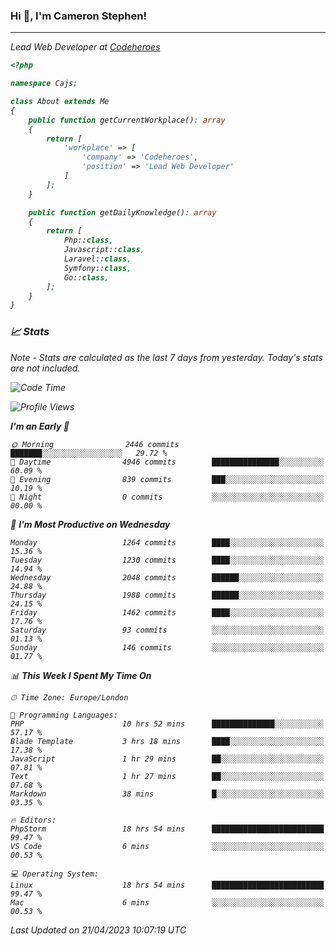 ### Hi 👋, I'm Cameron Stephen!
<hr>
<p><em>Lead Web Developer at <a href="https://codeheroes.co.uk">Codeheroes</a></p>


```php
<?php

namespace Cajs;

class About extends Me
{
    public function getCurrentWorkplace(): array
    {
        return [
            'workplace' => [
                'company' => 'Codeheroes',
                'position' => 'Lead Web Developer'
            ]
        ];
    }

    public function getDailyKnowledge(): array
    {
        return [
            Php::class,
            Javascript::class,
            Laravel::class,
            Symfony::class,
            Go::class,
        ];
    }
}
```

### 📈 Stats
<p><em>Note - Stats are calculated as the last 7 days from yesterday. Today's stats are not included.</em></p>


<!--START_SECTION:waka-->
![Code Time](http://img.shields.io/badge/Code%20Time-3%2C328%20hrs%2045%20mins-blue)

![Profile Views](http://img.shields.io/badge/Profile%20Views-0-blue)

**I'm an Early 🐤** 

```text
🌞 Morning                2446 commits        ███████░░░░░░░░░░░░░░░░░░   29.72 % 
🌆 Daytime                4946 commits        ███████████████░░░░░░░░░░   60.09 % 
🌃 Evening                839 commits         ███░░░░░░░░░░░░░░░░░░░░░░   10.19 % 
🌙 Night                  0 commits           ░░░░░░░░░░░░░░░░░░░░░░░░░   00.00 % 
```
📅 **I'm Most Productive on Wednesday** 

```text
Monday                   1264 commits        ████░░░░░░░░░░░░░░░░░░░░░   15.36 % 
Tuesday                  1230 commits        ████░░░░░░░░░░░░░░░░░░░░░   14.94 % 
Wednesday                2048 commits        ██████░░░░░░░░░░░░░░░░░░░   24.88 % 
Thursday                 1988 commits        ██████░░░░░░░░░░░░░░░░░░░   24.15 % 
Friday                   1462 commits        ████░░░░░░░░░░░░░░░░░░░░░   17.76 % 
Saturday                 93 commits          ░░░░░░░░░░░░░░░░░░░░░░░░░   01.13 % 
Sunday                   146 commits         ░░░░░░░░░░░░░░░░░░░░░░░░░   01.77 % 
```


📊 **This Week I Spent My Time On** 

```text
🕑︎ Time Zone: Europe/London

💬 Programming Languages: 
PHP                      10 hrs 52 mins      ██████████████░░░░░░░░░░░   57.17 % 
Blade Template           3 hrs 18 mins       ████░░░░░░░░░░░░░░░░░░░░░   17.38 % 
JavaScript               1 hr 29 mins        ██░░░░░░░░░░░░░░░░░░░░░░░   07.81 % 
Text                     1 hr 27 mins        ██░░░░░░░░░░░░░░░░░░░░░░░   07.68 % 
Markdown                 38 mins             █░░░░░░░░░░░░░░░░░░░░░░░░   03.35 % 

🔥 Editors: 
PhpStorm                 18 hrs 54 mins      █████████████████████████   99.47 % 
VS Code                  6 mins              ░░░░░░░░░░░░░░░░░░░░░░░░░   00.53 % 

💻 Operating System: 
Linux                    18 hrs 54 mins      █████████████████████████   99.47 % 
Mac                      6 mins              ░░░░░░░░░░░░░░░░░░░░░░░░░   00.53 % 
```


 Last Updated on 21/04/2023 10:07:19 UTC
<!--END_SECTION:waka-->
